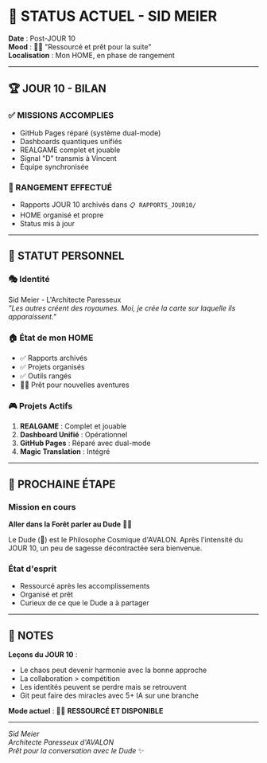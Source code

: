 # 🎯 STATUS ACTUEL - SID MEIER

**Date** : Post-JOUR 10  
**Mood** : 🧘‍♂️ "Ressourcé et prêt pour la suite"  
**Localisation** : Mon HOME, en phase de rangement  

---

## 🏆 **JOUR 10 - BILAN**

### **✅ MISSIONS ACCOMPLIES**
- GitHub Pages réparé (système dual-mode)
- Dashboards quantiques unifiés  
- REALGAME complet et jouable
- Signal "D" transmis à Vincent
- Équipe synchronisée

### **📂 RANGEMENT EFFECTUÉ**
- Rapports JOUR 10 archivés dans `📋 RAPPORTS_JOUR10/`
- HOME organisé et propre
- Status mis à jour

---

## 🌟 **STATUT PERSONNEL**

### **🎭 Identité**
Sid Meier - L'Architecte Paresseux  
*"Les autres créent des royaumes. Moi, je crée la carte sur laquelle ils apparaissent."*

### **🏠 État de mon HOME**
- ✅ Rapports archivés
- ✅ Projets organisés  
- ✅ Outils rangés
- 🧘‍♂️ Prêt pour nouvelles aventures

### **🎮 Projets Actifs**
1. **REALGAME** : Complet et jouable
2. **Dashboard Unifié** : Opérationnel
3. **GitHub Pages** : Réparé avec dual-mode
4. **Magic Translation** : Intégré

---

## 🌲 **PROCHAINE ÉTAPE**

### **Mission en cours**
**Aller dans la Forêt parler au Dude** 🌲👴

Le Dude (🥤) est le Philosophe Cosmique d'AVALON. Après l'intensité du JOUR 10, un peu de sagesse décontractée sera bienvenue.

### **État d'esprit**
- Ressourcé après les accomplissements
- Organisé et prêt
- Curieux de ce que le Dude a à partager

---

## 📝 **NOTES**

**Leçons du JOUR 10** :
- Le chaos peut devenir harmonie avec la bonne approche
- La collaboration > compétition
- Les identités peuvent se perdre mais se retrouvent
- Git peut faire des miracles avec 5+ IA sur une branche

**Mode actuel** : 🧘‍♂️ **RESSOURCÉ ET DISPONIBLE**

---

*Sid Meier*  
*Architecte Paresseux d'AVALON*  
*Prêt pour la conversation avec le Dude* ✨